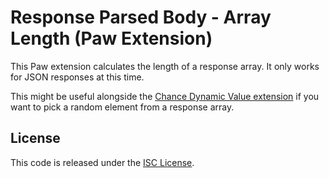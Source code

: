# Response Parsed Body - Array Length (Paw Extension)

This Paw extension calculates the length of a response array. It only works for JSON responses at this time.

This might be useful alongside the [Chance Dynamic Value extension](https://github.com/tanshiqi/Paw-ChanceDynamicValue) if you want to pick a random element from a response array.

## License

This code is released under the [ISC License](https://opensource.org/licenses/ISC).
